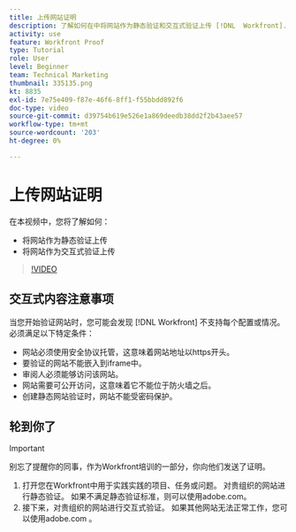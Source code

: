 ```yaml
---
title: 上传网站证明
description: 了解如何在中将网站作为静态验证和交互式验证上传 [!DNL  Workfront].
activity: use
feature: Workfront Proof
type: Tutorial
role: User
level: Beginner
team: Technical Marketing
thumbnail: 335135.png
kt: 8835
exl-id: 7e75e409-f87e-46f6-8ff1-f55bbdd892f6
doc-type: video
source-git-commit: d39754b619e526e1a869deedb38dd2f2b43aee57
workflow-type: tm+mt
source-wordcount: '203'
ht-degree: 0%

---
```


# 上传网站证明

在本视频中，您将了解如何：

* 将网站作为静态验证上传
* 将网站作为交互式验证上传

>[!VIDEO](https://video.tv.adobe.com/v/335135/?quality=12)


## 交互式内容注意事项

当您开始验证网站时，您可能会发现 [!DNL Workfront] 不支持每个配置或情况。 必须满足以下特定条件：

* 网站必须使用安全协议托管，这意味着网站地址以https开头。
* 要验证的网站不能嵌入到iframe中。
* 审阅人必须能够访问该网站。
* 网站需要可公开访问，这意味着它不能位于防火墙之后。
* 创建静态网站验证时，网站不能受密码保护。

## 轮到你了

>[!IMPORTANT]
>
>别忘了提醒你的同事，作为Workfront培训的一部分，你向他们发送了证明。

1. 打开您在Workfront中用于实践实践的项目、任务或问题。 对贵组织的网站进行静态验证。 如果不满足静态验证标准，则可以使用adobe.com。
1. 接下来，对贵组织的网站进行交互式验证。 如果其他网站无法正常工作，您可以使用adobe.com 。

<!-- 
Learn more about these considerations in the articles Generate a static proof for a website or other web content and Generate an interactive proof for a website or other web content. 
-->

<!--
### Learn more
[!DNL Workfront] also supports interactive proofing of files generated from a ZIP file. Learn how to prepare the ZIP file for uploading in the article Interactive content proofs.

* Generate a static proof for a website or other web content
* Generate an interactive proof for a website or other web content
* Generate a proof for interactive content in a ZIP file
* Understand the desktop proofing viewer
* Install the desktop proofing viewer
-->
